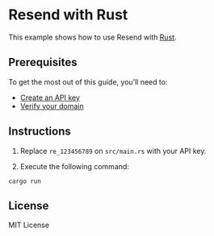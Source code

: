 # Resend with Rust

This example shows how to use Resend with [Rust](https://www.rust-lang.org).

## Prerequisites

To get the most out of this guide, you’ll need to:

* [Create an API key](https://resend.com/api-keys)
* [Verify your domain](https://resend.com/domains)

## Instructions

1. Replace `re_123456789` on `src/main.rs` with your API key.

2. Execute the following command:

```shell
cargo run
```

## License

MIT License
